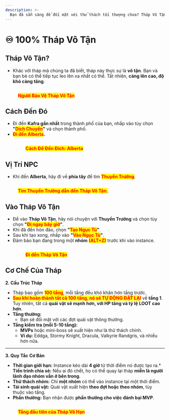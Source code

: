 ```yaml
---
description: >-
  Bạn đã sẵn sàng để đối mặt với thử thách tối thượng chưa? Tháp Vô Tận ở Arkaik thực sự là vô tận! Dường như một bí ẩn mới đã được phát hiện bên trong tháp, khiến cho việc leo lên của nó trở nên vô hạn.
---
```


# ♾️ 100% Tháp Vô Tận

## **Tháp Vô Tận?**

* Khác với tháp mà chúng ta đã biết, tháp này thực sự là **vô tận**. Bạn và bạn bè có thể tiếp tục leo lên xa nhất có thể. Tất nhiên, **càng lên cao, độ khó càng tăng**.

<figure><img src="../.gitbook/assets/t11112.png" alt=""><figcaption><p><mark style="color:red;"><strong>Người Bảo Vệ Tháp Vô Tận</strong></mark></p></figcaption></figure>

## **Cách Đến Đó**

* Đi đến **Kafra gần nhất** trong thành phố của bạn, nhấp vào tùy chọn **"**<mark style="color:red;">**Dịch Chuyển**</mark>**"** và chọn thành phố.
* <mark style="color:red;">**Đi đến Alberta**</mark>**.**<figure><img src="../.gitbook/assets/bb233.gif" alt=""><figcaption><p><mark style="color:red;"><strong>Cách Để Đến Đích: Alberta</strong></mark></p></figcaption></figure>

## **Vị Trí NPC**

* Khi đến **Alberta**, hãy đi về **phía tây** để tìm <mark style="color:red;">**Thuyền Trưởng**</mark>.

<figure><img src="../.gitbook/assets/41233.png" alt=""><figcaption><p><mark style="color:red;"><strong>Tìm Thuyền Trưởng dẫn đến Tháp Vô Tận.</strong></mark></p></figcaption></figure>

## **Vào Tháp Vô Tận**

* Để vào **Tháp Vô Tận**, hãy nói chuyện với **Thuyền Trưởng** và chọn tùy chọn **"**<mark style="color:red;">**Đi ngay bây giờ**</mark>**"**.
* Khi đã đến hòn đảo, chọn **"**<mark style="color:red;">**Tạo Ngục Tù**</mark>**"**.
* Sau khi tạo xong, nhấp vào **"**<mark style="color:red;">**Vào Ngục Tù**</mark>**"**.
* Đảm bảo bạn đang trong một **nhóm** <mark style="color:red;">**(ALT+Z)**</mark> trước khi vào instance.<figure><img src="../.gitbook/assets/bb23343.gif" alt=""><figcaption><p><mark style="color:red;"><strong>Đi đến Tháp Vô Tận</strong></mark></p></figcaption></figure>

## **Cơ Chế Của Tháp**

**2. Cấu Trúc Tháp**

* Tháp bao gồm <mark style="color:red;">**100 tầng**</mark>, mỗi tầng đều khó khăn hơn tầng trước.
* <mark style="color:red;">**Sau khi hoàn thành tất cả 100 tầng, nó sẽ TỰ ĐỘNG ĐẶT LẠI**</mark> về **tầng 1**. Tuy nhiên, tất cả **quái vật sẽ mạnh hơn, với HP tăng và tỷ lệ LOOT cao hơn**.
* **Tầng thường:**
  * Bạn sẽ đối mặt với các đợt quái vật thông thường.
* **Tầng kiểm tra (mỗi 5-10 tầng):**
  * **MVPs** hoặc mini-boss sẽ xuất hiện như là thử thách chính.
  * **Ví dụ:** Eddga, Stormy Knight, Dracula, Valkyrie Randgris, và nhiều hơn nữa.

***

**3. Quy Tắc Cơ Bản**

* **Thời gian giới hạn:** Instance kéo dài **4 giờ** từ thời điểm nó được tạo ra.* **Tiến trình chia sẻ:** Nếu ai đó chết, họ có thể quay lại tháp **miễn là người lãnh đạo nhóm vẫn ở bên trong**.
* **Thử thách nhóm:** Chỉ **một nhóm** có thể vào instance tại một thời điểm.
* **Tái sinh quái vật:** Quái vật xuất hiện **theo đợt hoặc theo nhóm**, tùy thuộc vào tầng.
* **Phần thưởng:** Bạn nhận được **phần thưởng cho việc đánh bại MVP**.

<figure><img src="../.gitbook/assets/12341.png" alt=""><figcaption><p><mark style="color:red;"><strong>Tầng đầu tiên của Tháp Vô Hạn</strong></mark></p></figcaption></figure>